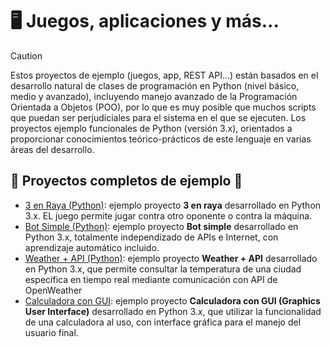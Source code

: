 
# :desktop_computer:	Juegos, aplicaciones y más... 

> [!CAUTION]
> Estos proyectos de ejemplo (juegos, app, REST API...) están basados en el desarrollo natural de clases de programación en Python (nivel básico, medio y avanzado), incluyendo manejo avanzado de la Programación Orientada a Objetos (POO), por lo que es muy posible que muchos scripts que puedan ser perjudiciales para el sistema en el que se ejecuten.
> Los proyectos ejemplo funcionales de Python (versión 3.x), orientados a proporcionar conocimientos teórico-prácticos de este lenguaje en varias áreas del desarrollo.

## :bricks:	Proyectos completos de ejemplo :floppy_disk:	
- [3 en Raya (Python)](3enrayapy): ejemplo proyecto <b>3 en raya</b> desarrollado en Python 3.x. EL juego permite jugar contra otro oponente o contra la máquina.
- [Bot Simple (Python)](bot_simple): ejemplo proyecto <b>Bot simple</b> desarrollado en Python 3.x, totalmente independizado de APIs e Internet, con aprendizaje automático incluido.
- [Weather + API (Python)](weather): ejemplo proyecto <b>Weather + API</b> desarrollado en Python 3.x, que permite consultar la temperatura de una ciudad específica en tiempo real mediante comunicación con API de OpenWeather
- [Calculadora con GUI](calculadora_GUI): ejemplo proyecto <b>Calculadora con GUI (Graphics User Interface)</b> desarrollado en Python 3.x, que utilizar la funcionalidad de una calculadora al uso, con interface gráfica para el manejo del usuario final.